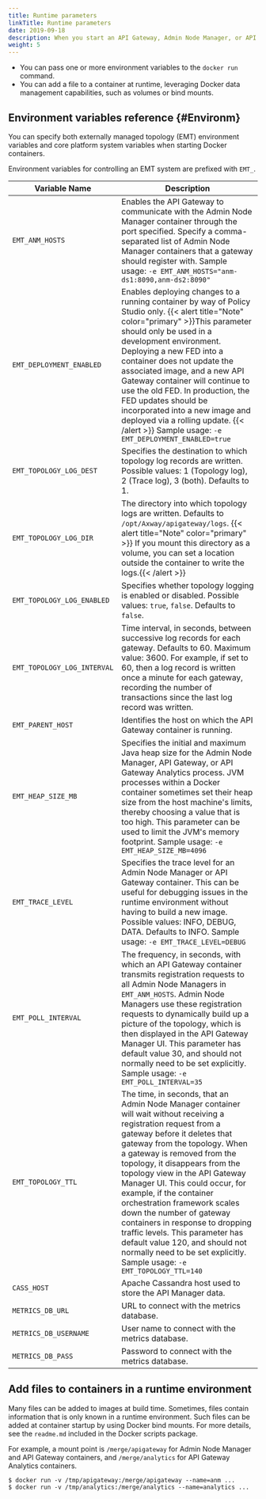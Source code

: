 ```yaml
---
title: Runtime parameters
linkTitle: Runtime parameters
date: 2019-09-18
description: When you start an API Gateway, Admin Node Manager, or API Gateway Analytics container, you can customize its behavior at runtime
weight: 5
---
```


* You can pass one or more environment variables to the `docker run` command.
* You can add a file to a container at runtime, leveraging Docker data management capabilities, such as volumes or bind mounts.

## Environment variables reference {#Environm}

You can specify both externally managed topology (EMT) environment variables and core platform system variables when starting Docker containers.

Environment variables for controlling an EMT system are prefixed with `EMT_`.

| Variable Name               | Description                                                                                                                                                                   |
|-----------------------------|-------------------------------------------------------------------------------------------------------------------------------------------------------------------------------|
| `EMT_ANM_HOSTS`             | Enables the API Gateway to communicate with the Admin Node Manager container                                                                         through the port specified. Specify a comma-separated list of Admin Node Manager containers that a gateway should register with.                                                    Sample usage: `-e EMT_ANM_HOSTS="anm-ds1:8090,anm-ds2:8090"`                                                                                                                   |
| `EMT_DEPLOYMENT_ENABLED`    | Enables deploying changes to a running container by way of Policy Studio only.                                                                         {{< alert title="Note" color="primary" >}}This parameter should only be used in a development environment. Deploying a new FED into a container does not update the associated image, and a new API Gateway container will continue to use the old FED. In production, the FED updates should be incorporated into a new image and deployed via a rolling update.            {{< /alert >}} Sample usage: `-e EMT_DEPLOYMENT_ENABLED=true`                                                                                                                        |
| `EMT_TOPOLOGY_LOG_DEST`     | Specifies the destination to which topology log records are written. Possible values: 1 (Topology log), 2 (Trace log), 3 (both). Defaults to 1.                                                                                                     |
| `EMT_TOPOLOGY_LOG_DIR`      | The directory into which topology logs are written. Defaults to `/opt/Axway/apigateway/logs`. {{< alert title="Note" color="primary" >}} If you mount this directory as a volume, you can set a location outside the container to write the logs.{{< /alert >}}  |
| `EMT_TOPOLOGY_LOG_ENABLED`  | Specifies whether topology logging is enabled or disabled. Possible values: `true`, `false`. Defaults to `false`.                                                                                                                                                           |
| `EMT_TOPOLOGY_LOG_INTERVAL` | Time interval, in seconds, between successive log records for each gateway. Defaults to 60. Maximum value: 3600. For example, if set to 60, then a log record is written once a minute for each gateway, recording the number of transactions since the last log record was written.            |
| `EMT_PARENT_HOST`           | Identifies the host on which the API Gateway container is running.                                                                                                            |
| `EMT_HEAP_SIZE_MB`          | Specifies the initial and maximum Java heap size for the Admin Node Manager, API Gateway, or API Gateway Analytics process. JVM processes within a Docker container sometimes set their heap size from the host machine's limits, thereby choosing a value that is too high. This parameter can be used to limit the JVM's memory footprint. Sample usage: `-e EMT_HEAP_SIZE_MB=4096`                                                                                                                                       |
| `EMT_TRACE_LEVEL`           | Specifies the trace level for an Admin Node Manager or API Gateway container. This can be useful for debugging issues in the runtime environment  without having to build a new image. Possible values: INFO, DEBUG, DATA. Defaults to INFO. Sample usage: `-e EMT_TRACE_LEVEL=DEBUG`                                                                                                                                       |
| `EMT_POLL_INTERVAL`         | The frequency, in seconds, with which an API Gateway container transmits registration requests to all Admin Node Managers in `EMT_ANM_HOSTS`. Admin Node Managers use these registration requests to dynamically build up a picture of the topology, which is then displayed in the API Gateway Manager UI. This parameter has default value 30, and should not normally need to be set explicitly. Sample usage: `-e EMT_POLL_INTERVAL=35`                                                                                                                                        |
| `EMT_TOPOLOGY_TTL`          | The time, in seconds, that an Admin Node Manager container will wait without receiving a registration request from a gateway before it deletes that gateway from the topology. When a gateway is removed from the topology, it disappears from the topology view in the API Gateway Manager UI. This could occur, for example, if the container orchestration framework scales down the number of gateway containers in response to dropping traffic levels. This parameter has default value 120, and should not normally need to be set explicitly. Sample usage: `-e EMT_TOPOLOGY_TTL=140`                                                                                                                                        |
| `CASS_HOST`                 | Apache Cassandra host used to store the API Manager data.                                                                                                                     |
| `METRICS_DB_URL`            | URL to connect with the metrics database.                                                                                                                                     |
| `METRICS_DB_USERNAME`       | User name to connect with the metrics database.                                                                                                                               |
| `METRICS_DB_PASS`           | Password to connect with the metrics database.                                                                                                                                |

## Add files to containers in a runtime environment 

Many files can be added to images at build time.
Sometimes, files contain information that is only known in a runtime environment.
Such files can be added at container startup by using Docker bind mounts. For more details, see the `readme.md` included in the Docker scripts package.

For example, a mount point is `/merge/apigateway` for Admin Node Manager and API Gateway containers, and `/merge/analytics` for API Gateway Analytics containers.

``` {space="preserve"}
$ docker run -v /tmp/apigateway:/merge/apigateway --name=anm ...
$ docker run -v /tmp/analytics:/merge/analytics --name=analytics ...
```
